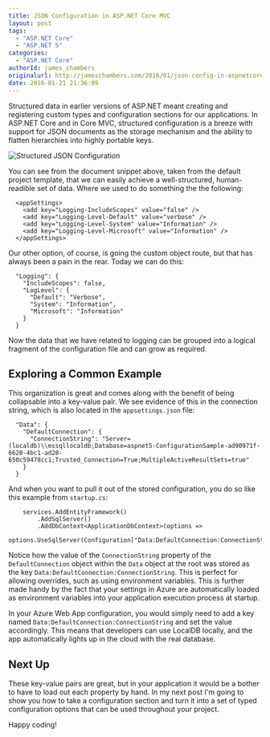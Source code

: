 ```yaml
---
title: JSON Configuration in ASP.NET Core MVC
layout: post
tags:
  - "ASP.NET Core"
  - "ASP.NET 5"
categories:
  - "ASP.NET Core"
authorId: james_chambers
originalurl: http://jameschambers.com/2016/01/json-config-in-aspnetcoremvc/
date: 2016-01-21 21:36:09
---
```


Structured data in earlier versions of ASP.NET meant creating and registering custom types and configuration sections for our applications. In ASP.NET Core and in Core MVC, structured configuration is a breeze with support for JSON documents as the storage mechanism and the ability to flatten hierarchies into highly portable keys.

![Structured JSON Configuration](https://jcblogimages.blob.core.windows.net:443/img/2016/01/json-structured-data.png)

<!-- more -->

You can see from the document snippet above, taken from the default project template, that we can easily achieve a well-structured, human-readible set of data.  Where we used to do something the the following:

````
  <appSettings>
    <add key="Logging-IncludeScopes" value="false" />
    <add key="Logging-Level-Default" value="verbose" />
    <add key="Logging-Level-System" value="Information" />
    <add key="Logging-Level-Microsoft" value="Information" />
  </appSettings>
````

Our other option, of course, is going the custom object route, but that has always been a pain in the rear. Today we can do this:

````
  "Logging": {
    "IncludeScopes": false,
    "LogLevel": {
      "Default": "Verbose",
      "System": "Information",
      "Microsoft": "Information"
    }
  }
````

Now the data that we have related to logging can be grouped into a logical fragment of the configuration file and can grow as required.

## Exploring a Common Example

This organization is great and comes along with the benefit of being collapsable into a key-value pair.  We see evidence of this in the connection string, which is also located in the `appsettings.json` file:

````
  "Data": {
    "DefaultConnection": {
      "ConnectionString": "Server=(localdb)\\mssqllocaldb;Database=aspnet5-ConfigurationSample-ad90971f-6620-4bc1-ad28-650c59478cc1;Trusted_Connection=True;MultipleActiveResultSets=true"
    }
  }
````

And when you want to pull it out of the stored configuration, you do so like this example from `startup.cs`:

````
    services.AddEntityFramework()
        .AddSqlServer()
        .AddDbContext<ApplicationDbContext>(options =>
            options.UseSqlServer(Configuration["Data:DefaultConnection:ConnectionString"]));

````

Notice how the value of the `ConnectionString` property of the `DefaultConnection` object within the `Data` object at the root was stored as the key `Data:DefaultConnection:ConnectionString`. This is perfect for allowing overrides, such as using environment variables. This is further made handy by the fact that your settings in Azure are automatically loaded as environment variables into your application execution process at startup.

In your Azure Web App configuration, you would simply need to add a key named `Data:DefaultConnection:ConnectionString` and set the value accordingly. This means that developers can use LocalDB locally, and the app automatically lights up in the cloud with the real database.

## Next Up

These key-value pairs are great, but in your application it would be a bother to have to load out each property by hand. In my next post I'm going to show you how to take a configuration section and turn it into a set of typed configuration options that can be used throughout your project.

Happy coding!
